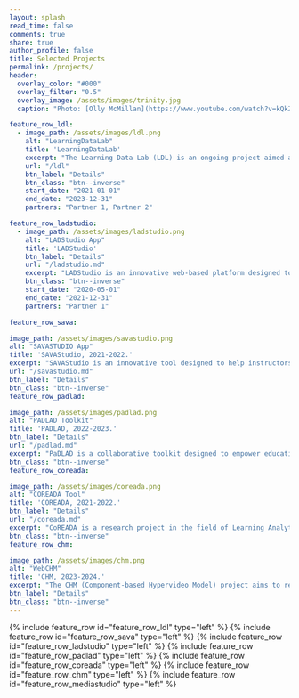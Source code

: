 ```yaml
---
layout: splash
read_time: false
comments: true
share: true
author_profile: false
title: Selected Projects
permalink: /projects/
header:
  overlay_color: "#000"
  overlay_filter: "0.5"
  overlay_image: /assets/images/trinity.jpg
  caption: "Photo: [Olly McMillan](https://www.youtube.com/watch?v=kQkZeXHfgwA&t=1s)"

feature_row_ldl:
  - image_path: /assets/images/ldl.png
    alt: "LearningDataLab"
    title: 'LearningDataLab'
    excerpt: "The Learning Data Lab (LDL) is an ongoing project aimed at leveraging learning analytics to enhance the quality of educational experiences. The LDL team works to build a comprehensive infrastructure for collecting, processing, and analyzing data from multiple sources, such as MOOC platforms and institutional learning management systems. Through this infrastructure, LDL aims to provide actionable insights to educators and students to help improve learning outcomes. The LDL project includes a research component focused on Predictive Learning Analytics (PLA), which leverages machine learning algorithms to predict student success and detect potential dropout risks. With a focus on PLA, the LDL team aims to develop and implement effective interventions to support struggling students and provide them with targeted support. Ultimately, the LDL project aims to provide educators and administrators with the tools they need to make informed decisions and support student success."
    url: "/ldl"
    btn_label: "Details"
    btn_class: "btn--inverse"
    start_date: "2021-01-01"
    end_date: "2023-12-31"
    partners: "Partner 1, Partner 2"

feature_row_ladstudio:
  - image_path: /assets/images/ladstudio.png
    alt: "LADStudio App"
    title: 'LADStudio'
    btn_label: "Details"
    url: "/ladstudio.md"
    excerpt: "LADStudio is an innovative web-based platform designed to facilitate the creation and management of decision-oriented learning dashboards. By providing users with powerful visualization tools, LADStudio enables the user to identify patterns, extract insights, and make data-driven decisions. The platform empowers users to explicitly express the cognitive process related to decision-making by supporting situational awareness and sensemaking through interactive and dynamic visualizations. With LADStudio, you can easily transform raw data into actionable insights and decision-support tools, making it an invaluable asset for any individual or organization engaged in data-driven decision making."
    btn_class: "btn--inverse"
    start_date: "2020-05-01"
    end_date: "2021-12-31"
    partners: "Partner 1"

feature_row_sava:

image_path: /assets/images/savastudio.png
alt: "SAVASTUDIO App"
title: 'SAVAStudio, 2021-2022.'
excerpt: "SAVAStudio is an innovative tool designed to help instructors better manage their classes and facilitate student engagement in real-time. The tool is based on a co-design approach with teachers to ensure that it meets the needs and expectations of educators. With SAVAStudio, instructors can orchestrate their classes, manage group work, and engage with students in a collaborative and interactive way. The project was carried out in collaboration with the XYZ School District, and was evaluated through a comprehensive study involving both teachers and learners, which has demonstrated its effectiveness in improving classroom management and student engagement."
url: "/savastudio.md"
btn_label: "Details"
btn_class: "btn--inverse"
feature_row_padlad:

image_path: /assets/images/padlad.png
alt: "PADLAD Toolkit"
title: 'PADLAD, 2022-2023.'
btn_label: "Details"
url: "/padlad.md"
excerpt: "PaDLAD is a collaborative toolkit designed to empower educational practitioners in the co-creation of learning data dashboards. The goal is to enable effective tracking and identification of indicators, while providing a solution to detect and troubleshoot problematic areas. The toolkit offers a streamlined approach to better aggregate and contextualize relevant information, helping users make informed decisions and drive better outcomes. The project is carried out in collaboration with the ABC School District and is scheduled to start in the fall of 2022, with an expected completion date of spring 2023."
btn_class: "btn--inverse"
feature_row_coreada:

image_path: /assets/images/coreada.png
alt: "COREADA Tool"
title: 'COREADA, 2021-2022.'
btn_label: "Details"
url: "/coreada.md"
excerpt: "CoREADA is a research project in the field of Learning Analytics that focuses on analyzing learners' content consumption traces. The project's goal is to provide authors and educators with insights on how to improve their courses. Our research mainly focuses on analyzing the traces of OpenClassrooms MOOC courses, and we have achieved significant results in detecting reading sessions. In addition, we have designed and built a dashboard that provides teachers and course authors with easy-to-use analytics tools that can help them better understand learners' reading behavior. The project was carried out in collaboration with the OpenClassrooms platform and was completed in the summer of 2022."
btn_class: "btn--inverse"
feature_row_chm:

image_path: /assets/images/chm.png
alt: "WebCHM"
title: 'CHM, 2023-2024.'
excerpt: "The CHM (Component-based Hypervideo Model) project aims to revolutionize the way we interact with multimedia documents through hypervideo, a video-centric hypermedia that allows for immersive audiovisual experiences. By introducing a new data model that formally describes hypervideo documents and their behaviors, the CHM project will enable the design of more effective and engaging multimedia documents. The project is scheduled to start in the fall of 2023, with an expected completion date of spring 2024. The project is a collaboration between the LMNOP University and the DEF Company."
btn_label: "Details"
btn_class: "btn--inverse"
---
```


{% include feature_row id="feature_row_ldl" type="left" %}
{% include feature_row id="feature_row_sava" type="left" %}
{% include feature_row id="feature_row_ladstudio" type="left" %}
{% include feature_row id="feature_row_padlad" type="left" %}
{% include feature_row id="feature_row_coreada" type="left" %}
{% include feature_row id="feature_row_chm" type="left" %}
{% include feature_row id="feature_row_mediastudio" type="left" %}
